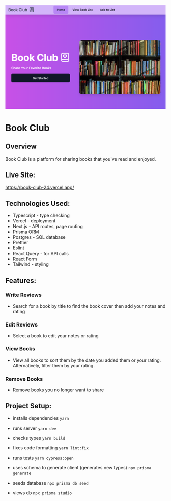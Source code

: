 ![logo](public/screenshot.png?raw=true)
# Book Club

## Overview
Book Club is a platform for sharing books that you've read and enjoyed.

## Live Site:
https://book-club-24.vercel.app/

## Technologies Used:
- Typescript - type checking
- Vercel - deployment
- Next.js - API routes, page routing
- Prisma ORM
- Postgres - SQL database
- Prettier
- Eslint
- React Query - for API calls
- React Form
- Tailwind - styling

## Features:
### Write Reviews
- Search for a book by title to find the book cover then add your notes and rating

### Edit Reviews 
- Select a book to edit your notes or rating

### View Books
- View all books to sort them by the date you added them or your rating. Alternatively, filter them by your rating.

### Remove Books
- Remove books you no longer want to share


## Project Setup:
- installs dependencies `yarn`
- runs server `yarn dev`

- checks types `yarn build`
- fixes code formatting `yarn lint:fix`
- runs tests `yarn cypress:open`

- uses schema to generate client (generates new types) `npx prisma generate`
- seeds database `npx prisma db seed`
- views db `npx prisma studio` 